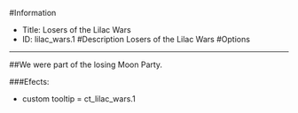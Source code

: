 #Information
 - Title: Losers of the Lilac Wars
 - ID: lilac_wars.1
#Description
Losers of the Lilac Wars
#Options

___
##We were part of the losing Moon Party.

###Efects:<ul><li>custom tooltip = ct_lilac_wars.1</li></ul>
